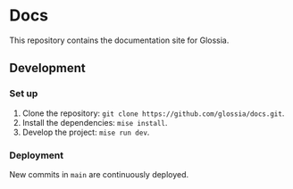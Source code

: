 # Docs

This repository contains the documentation site for Glossia.

## Development

### Set up

1. Clone the repository: `git clone https://github.com/glossia/docs.git`.
2. Install the dependencies: `mise install`.
3. Develop the project: `mise run dev`.

### Deployment

New commits in `main` are continuously deployed.
